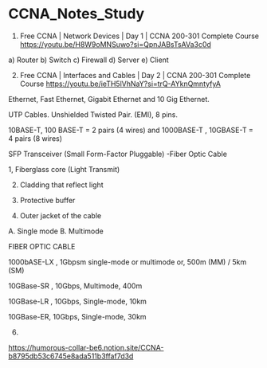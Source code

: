 # CCNA_Notes_Study

1. Free CCNA | Network Devices | Day 1 | CCNA 200-301 Complete Course https://youtu.be/H8W9oMNSuwo?si=QpnJABsTsAVa3c0d
   
a) Router
b) Switch
c) Firewall
d) Server
e) Client

2. Free CCNA | Interfaces and Cables | Day 2 | CCNA 200-301 Complete Course https://youtu.be/ieTH5lVhNaY?si=trQ-AYknQmntyfyA

Ethernet, Fast Ethernet, Gigabit Ethernet and 10 Gig Ethernet.

UTP Cables. Unshielded Twisted Pair. (EMI), 8 pins. 

10BASE-T, 100 BASE-T = 2 pairs (4 wires) and 1000BASE-T , 10GBASE-T = 4 pairs (8 wires)

SFP Transceiver (Small Form-Factor Pluggable) -Fiber Optic Cable 

1, Fiberglass core (Light Transmit)

2. Cladding that reflect light

3. Protective buffer
   
4. Outer jacket of the cable

A. Single mode B. Multimode
   
FIBER OPTIC CABLE

1000bASE-LX , 1Gbpsm single-mode or multimode or, 500m (MM) / 5km (SM)

10GBase-SR , 10Gbps, Multimode, 400m

10GBase-LR , 10Gbps, Single-mode, 10km

10GBase-ER, 10Gbps, Single-mode, 30km

6. 


https://humorous-collar-be6.notion.site/CCNA-b8795db53c6745e8ada511b3ffaf7d3d
